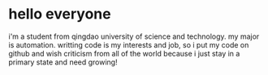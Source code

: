# hello everyone
i'm a student from qingdao university of science and technology. my major is automation. writting code is my interests and job, so i put my code on github and wish criticism from all of the world because i just stay in a primary state and need growing!
